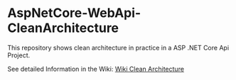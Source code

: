 # AspNetCore-WebApi-CleanArchitecture  

This repository shows clean architecture in practice in a ASP .NET Core Api Project.  

See detailed Information in the Wiki:
[Wiki Clean Architecture](https://github.com/AndiHahn/AspNetCore-WebApi-CleanArchitecture/wiki)